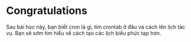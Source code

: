# Congratulations

Sau bài học này, bạn biết cron là gì, tìm crontab ở đâu và cách lên lịch tác vụ. Bạn sẽ sớm tìm hiểu về cách tạo các lịch biểu phức tạp hơn.